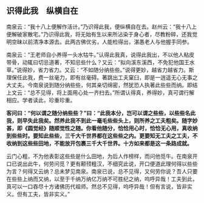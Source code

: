 ## 识得此我　纵横自在

南泉云：“我十八上便解作活计。”乃识得此我，便纵横自在去。赵州云：“我十八上便解破家散宅。”乃识得此我，将无始有生以来所沾染于身心者，尽教粉碎，还我觉明空昧以前清净本源去。此两古佛优劣，人能检得出，湛愚老人与他握手同参。

南泉云：“王老师自小养得一头水牯牛。”认得此我真，说得此我出，不以他人粘皮带骨，动辄曰切忌道著，不知忌些什么？又云：“拟向溪东溪西，不免犯他国王水草。”说得妙，省力省力。又云：“不如随分纳些些。”说得更妙，越省力越省力。斯理保任此我，费一丝毫力，即有丝毫碍。著跳出工夫窠臼，即是一逍遥无心无事之大丈夫。今南泉说到随分纳些些，何其亲切绵密，然犹恐人执著此些些而纳。即结上文云：“总不见得，将上面用心处一齐扫去。”所谓认得真，养得妙，真可谓行解相应。学者读此，珍重珍重。

**客问曰：“何以谓之随分纳些些？”曰：“此我本分，岂可以谓之些些，以些些名此我，则早失此我矣。然养此我不到此一毫毛些些头上，则所养之工夫粗矣。随字妙甚，即《圆觉经》随顺觉性之随。你看他随分，恰恰用心时，恰恰无心用，真收纳到些些时。要知此些些，三千大千世界都在这些些之内。更要知无工夫之工夫，不收纳到这些些田地，不能放开包裹三千大千世界。十方如来都是这一条路成就。**

云门心粗，不为他表彰这些些是什么田地，为后人作榜样，而问他觅牛。在南泉开口已说出此牛，何劳问觅？更有颟顸粗汉，不细究此说，开口便道此理何得以些些为言？何得又云纳？总未梦见南泉。南泉已说，总不见得，又何劳你说？吾人只要在些些上纳而又纳，以至于千纳万纳亿万纳不可胜纪之纳，呜呼异哉！工夫到此，真可以一口吞尽十方诸佛历代祖师。然总不见得，呜呼异哉！但有言说，皆非实义。但有工夫，皆非实义。”
